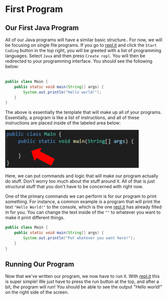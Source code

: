 # First Program

## Our First Java Program

All of our Java programs will have a similar basic structure.. For now, we will be focusing on single file programs. If you go to [repl.it](repl.it) and click the `Start Coding` button in the top right, you will be greeted with a list of programming languages. Select `Java` and then press `Create repl`. You will then be redirected to your programming interface. You should see the following below:

```java

public class Main {
    public static void main(String[] args) {
        System.out.println("Hello world!");
    }
}

```

The above is essentially the template that will make up all of your programs. Essentially, a program is like a list of instructions, and all of these instructions are placed inside of the labeled area below:

![Highlighted Main](HighlightedMain.png ':size=425x120')

Here, we can put commands and logic that will make our program actually do stuff. Don't worry too much about the stuff around it. All of that is just structural stuff that you don't have to be concerned with right now.

One of the primary commands we can perform is for our program to print something. For instance, a common example is a program that will print the text `"Hello World!"` to the console, which is the one [repl.it](repl.it) has already filled in for you. You can change the text inside of the `""` to whatever you want to make it print different things.

```java
public class Main {
    public static void main(String[] args) {
        System.out.println("Put whatever you want here!");
    }
}
```

## Running Our Program

Now that we've written our program, we now have to run it. With [repl.it](repl.it) this is super simple! We just have to press the run button at the top, and after a bit, the program will run! You should be able to see the output "Hello world!" on the right side of the screen.
